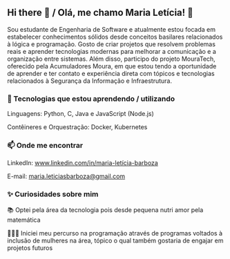 ## Hi there 👋 / Olá, me chamo Maria Letícia! 👋

Sou estudante de Engenharia de Software e atualmente estou focada em estabelecer conhecimentos sólidos desde conceitos basilares relacionados à lógica e programação. Gosto de criar projetos que resolvem problemas reais e aprender tecnologias modernas para melhorar a comunicação e a organização entre sistemas.
Além disso, participo do projeto MouraTech, oferecido pela Acumuladores Moura, em que estou tendo a oportunidade de aprender e ter contato e experiência direta com tópicos e tecnologias relacionados à Segurança da Informação e Infraestrutura.

### 🚀 Tecnologias que estou aprendendo / utilizando

Linguagens: Python, C, Java e JavaScript (Node.js)

Contêineres e Orquestração: Docker, Kubernetes


### 📫 Onde me encontrar

LinkedIn: www.linkedin.com/in/maria-letícia-barboza

E-mail: maria.leticiasbarboza@gmail.com


### ✨ Curiosidades sobre mim

📚 Optei pela área da tecnologia pois desde pequena nutri amor pela matemática

🙋🏻‍♀️ Iniciei meu percurso na programação através de programas voltados à inclusão de mulheres na área, tópico o qual também gostaria de engajar em projetos futuros

